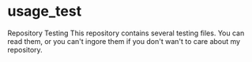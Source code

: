 # usage_test
Repository Testing
This repository contains several testing files. You can read them, or you can't ingore them if you don't wan't to care about my repository.
